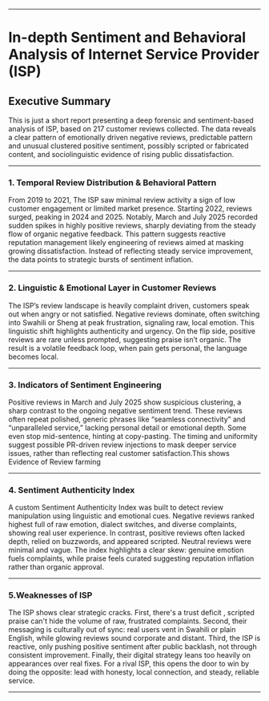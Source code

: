 
---

# In-depth Sentiment and Behavioral Analysis of Internet Service Provider (ISP)


## **Executive Summary**

This is just a short report presenting a deep forensic and sentiment-based analysis of  ISP, based on 217 customer reviews collected. The data reveals a clear pattern of emotionally driven negative reviews, predictable pattern and unusual clustered positive sentiment, possibly scripted or fabricated content, and sociolinguistic evidence of rising public dissatisfaction.

---
### **1. Temporal Review Distribution & Behavioral Pattern**
From 2019 to 2021, The ISP saw minimal review activity  a sign of low customer engagement or limited market presence. Starting 2022, reviews surged, peaking in 2024 and 2025. Notably, March and July 2025 recorded sudden spikes in highly positive reviews, sharply deviating from the steady flow of organic negative feedback. This pattern suggests reactive reputation management  likely engineering of reviews aimed at masking growing dissatisfaction. Instead of reflecting steady service improvement, the data points to strategic bursts of sentiment inflation.

---

### **2. Linguistic & Emotional Layer in Customer Reviews**

The ISP’s review landscape is heavily complaint driven, customers speak out when angry or not satisfied. Negative reviews dominate, often switching into Swahili or Sheng at peak frustration, signaling raw, local emotion. This linguistic shift highlights authenticity and urgency. On the flip side, positive reviews are rare unless prompted, suggesting praise isn’t organic. The result is a volatile feedback loop, when pain gets personal, the language becomes local.

---

### **3. Indicators of Sentiment Engineering**

Positive reviews in March and July 2025 show suspicious clustering, a sharp contrast to the ongoing negative sentiment trend. These reviews often repeat polished, generic phrases like “seamless connectivity” and “unparalleled service,” lacking personal detail or emotional depth. Some even stop mid-sentence, hinting at copy-pasting. The timing and uniformity suggest possible PR-driven review injections to mask deeper service issues, rather than reflecting real customer satisfaction.This shows Evidence of Review farming

---

### **4. Sentiment Authenticity Index**

A custom Sentiment Authenticity Index was built to detect review manipulation using linguistic and emotional cues. Negative reviews ranked highest  full of raw emotion, dialect switches, and diverse complaints, showing real user experience. In contrast, positive reviews often lacked depth, relied on buzzwords, and appeared scripted. Neutral reviews were minimal and vague. The index highlights a clear skew: genuine emotion fuels complaints, while praise feels curated  suggesting reputation inflation rather than organic approval.

---

### **5.Weaknesses of  ISP**

The ISP shows clear strategic cracks. First, there's a trust deficit , scripted praise can't hide the volume of raw, frustrated complaints. Second, their messaging is culturally out of sync: real users vent in Swahili or plain English, while glowing reviews sound corporate and distant. Third, the ISP is reactive, only pushing positive sentiment after public backlash, not through consistent improvement. Finally, their digital strategy leans too heavily on appearances over real fixes. For a rival ISP, this opens the door to win by doing the opposite: lead with honesty, local connection, and steady, reliable service.

---
